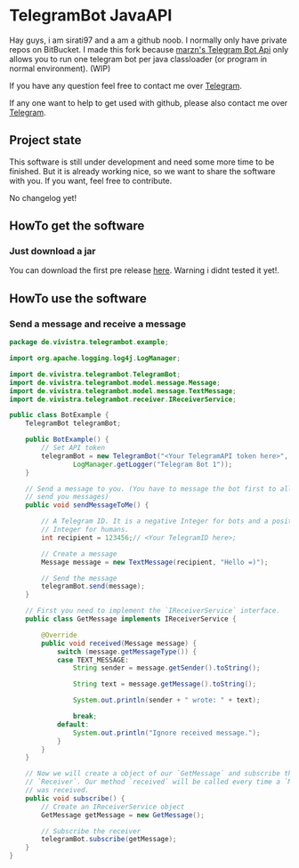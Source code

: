 # TelegramBot JavaAPI

Hay guys, i am sirati97 and a am a github noob. I normally only have private repos on BitBucket.
I made this fork because [marzn's Telegram Bot Api](https://github.com/marzn/telegrambot-japi) only allows you to run one telegram bot per java classloader (or program in normal environment). (WIP)

If you have any question feel free to contact me over [Telegram](http://telegram.me/thesirati97).

If any one want to help to get used with github, please also contact me over [Telegram](http://telegram.me/thesirati97).

## Project state

This software is still under development and need some more time to be finished. But it is already working nice, so we want to share the software with you. If you want, feel free to contribute.

No changelog yet!

## HowTo get the software

### Just download a jar

You can download the first pre release [here](https://github.com/TheSirati97/telegrambot-japi/blob/master-mcn/releases/MCN-Telegram-Bot-API-0.9.0.1.jar?raw=true). Warning i didnt tested it yet!.

## HowTo use the software

### Send a message and receive a message

```java
package de.vivistra.telegrambot.example;

import org.apache.logging.log4j.LogManager;

import de.vivistra.telegrambot.TelegramBot;
import de.vivistra.telegrambot.model.message.Message;
import de.vivistra.telegrambot.model.message.TextMessage;
import de.vivistra.telegrambot.receiver.IReceiverService;

public class BotExample {
	TelegramBot telegramBot;

	public BotExample() {
		// Set API token
		telegramBot = new TelegramBot("<Your TelegramAPI token here>",
				LogManager.getLogger("Telegram Bot 1"));
	}

	// Send a message to you. (You have to message the bot first to allow him to
	// send you messages)
	public void sendMessageToMe() {

		// A Telegram ID. It is a negative Integer for bots and a positive
		// Integer for humans.
		int recipient = 123456;// <Your TelegramID here>;

		// Create a message
		Message message = new TextMessage(recipient, "Hello =)");

		// Send the message
		telegramBot.send(message);
	}

	// First you need to implement the `IReceiverService` interface.
	public class GetMessage implements IReceiverService {

		@Override
		public void received(Message message) {
			switch (message.getMessageType()) {
			case TEXT_MESSAGE:
				String sender = message.getSender().toString();

				String text = message.getMessage().toString();

				System.out.println(sender + " wrote: " + text);

				break;
			default:
				System.out.println("Ignore received message.");
			}
		}
	}

	// Now we will create a object of our `GetMessage` and subscribe the
	// `Receiver`. Our method `received` will be called every time a `Message`
	// was received.
	public void subscribe() {
		// Create an IReceiverService object
		GetMessage getMessage = new GetMessage();

		// Subscribe the receiver
		telegramBot.subscribe(getMessage);
	}
}
```

